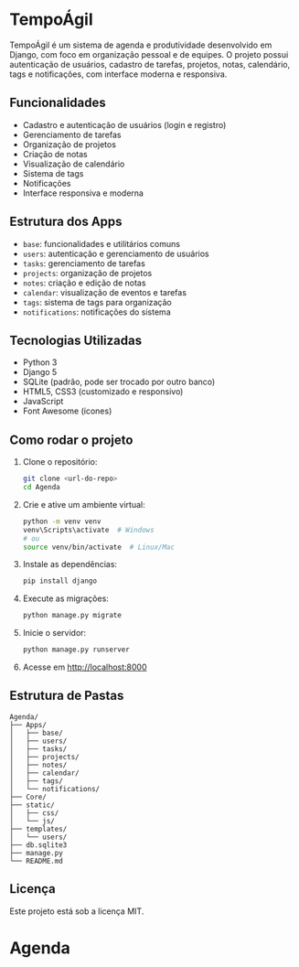 # TempoÁgil

TempoÁgil é um sistema de agenda e produtividade desenvolvido em Django, com foco em organização pessoal e de equipes. O projeto possui autenticação de usuários, cadastro de tarefas, projetos, notas, calendário, tags e notificações, com interface moderna e responsiva.

## Funcionalidades

- Cadastro e autenticação de usuários (login e registro)
- Gerenciamento de tarefas
- Organização de projetos
- Criação de notas
- Visualização de calendário
- Sistema de tags
- Notificações
- Interface responsiva e moderna

## Estrutura dos Apps

- `base`: funcionalidades e utilitários comuns
- `users`: autenticação e gerenciamento de usuários
- `tasks`: gerenciamento de tarefas
- `projects`: organização de projetos
- `notes`: criação e edição de notas
- `calendar`: visualização de eventos e tarefas
- `tags`: sistema de tags para organização
- `notifications`: notificações do sistema

## Tecnologias Utilizadas

- Python 3
- Django 5
- SQLite (padrão, pode ser trocado por outro banco)
- HTML5, CSS3 (customizado e responsivo)
- JavaScript
- Font Awesome (ícones)

## Como rodar o projeto

1. Clone o repositório:
   ```bash
   git clone <url-do-repo>
   cd Agenda
   ```
2. Crie e ative um ambiente virtual:
   ```bash
   python -m venv venv
   venv\Scripts\activate  # Windows
   # ou
   source venv/bin/activate  # Linux/Mac
   ```
3. Instale as dependências:
   ```bash
   pip install django
   ```
4. Execute as migrações:
   ```bash
   python manage.py migrate
   ```
5. Inicie o servidor:
   ```bash
   python manage.py runserver
   ```
6. Acesse em [http://localhost:8000](http://localhost:8000)

## Estrutura de Pastas

```
Agenda/
├── Apps/
│   ├── base/
│   ├── users/
│   ├── tasks/
│   ├── projects/
│   ├── notes/
│   ├── calendar/
│   ├── tags/
│   └── notifications/
├── Core/
├── static/
│   ├── css/
│   └── js/
├── templates/
│   └── users/
├── db.sqlite3
├── manage.py
└── README.md
```

## Licença

Este projeto está sob a licença MIT.
# Agenda